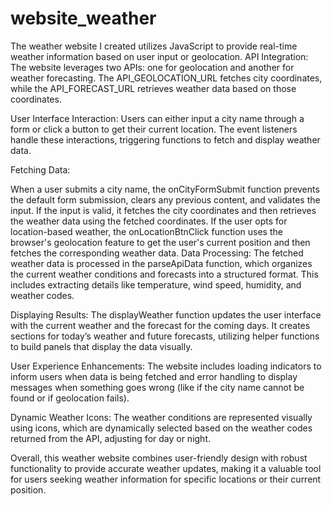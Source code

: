 # website_weather
The weather website I created utilizes JavaScript to provide real-time weather information based on user input or geolocation.
API Integration: The website leverages two APIs: one for geolocation and another for weather forecasting. The API_GEOLOCATION_URL fetches city coordinates, while the API_FORECAST_URL retrieves weather data based on those coordinates.

User Interface Interaction: Users can either input a city name through a form or click a button to get their current location. The event listeners handle these interactions, triggering functions to fetch and display weather data.

Fetching Data:

When a user submits a city name, the onCityFormSubmit function prevents the default form submission, clears any previous content, and validates the input. If the input is valid, it fetches the city coordinates and then retrieves the weather data using the fetched coordinates.
If the user opts for location-based weather, the onLocationBtnClick function uses the browser's geolocation feature to get the user's current position and then fetches the corresponding weather data.
Data Processing: The fetched weather data is processed in the parseApiData function, which organizes the current weather conditions and forecasts into a structured format. This includes extracting details like temperature, wind speed, humidity, and weather codes.

Displaying Results: The displayWeather function updates the user interface with the current weather and the forecast for the coming days. It creates sections for today’s weather and future forecasts, utilizing helper functions to build panels that display the data visually.

User Experience Enhancements: The website includes loading indicators to inform users when data is being fetched and error handling to display messages when something goes wrong (like if the city name cannot be found or if geolocation fails).

Dynamic Weather Icons: The weather conditions are represented visually using icons, which are dynamically selected based on the weather codes returned from the API, adjusting for day or night.

Overall, this weather website combines user-friendly design with robust functionality to provide accurate weather updates, making it a valuable tool for users seeking weather information for specific locations or their current position.
